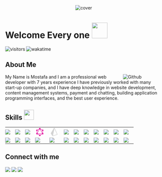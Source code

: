 
<div align="center">
<img width="100%" height = "250px" src="https://i.postimg.cc/0j3QSS9t/Head.jpg" alt="cover" />
</div>

<h1> Welcome Every one <img src = "https://raw.githubusercontent.com/MartinHeinz/MartinHeinz/master/wave.gif" width = 50px height=50px> </h1>
<p align='center'>

![visitors](https://visitor-badge.glitch.me/badge?page_id=rahulbanerjee26.rahulbanerjee26)
![wakatime](https://wakatime.com/badge/user/a7f49ac0-396b-43df-bdbd-01099e48c983.svg)



 <h2> About Me</h2>

<img width="25%" align="right" alt="Github" src="https://i.postimg.cc/90T3xwGg/right7.gif" />

My Name is Mostafa and I am a professional web developer with 7 years experience
I have previously worked with many start-up companies, and I have deep knowledge in website development, content management systems, payment and chatting, building application programming interfaces, and the best user experience.
 

<h2> Skills <img src = "https://media2.giphy.com/media/QssGEmpkyEOhBCb7e1/giphy.gif?cid=ecf05e47a0n3gi1bfqntqmob8g9aid1oyj2wr3ds3mg700bl&rid=giphy.gif" width = 32px height=32px> </h2>

<table style="border: none;">
<tr style="border: none; padding: 0; margin: 0;">
    <td style="border: none; padding: 0; margin: 0;"> <img src="https://i.imgur.com/skEm5dG.png" width='30' style='margin-right: 1rem;' /> </td>
    <td style="border: none; padding: 0;"> <img src="https://raw.githubusercontent.com/rahulbanerjee26/githubAboutMeGenerator/main/icons/reactjs.svg" width='30' style='margin-right: 1rem;' /> </td>
   <td style="border: none; padding: 0;"> <img src="https://blogcover.vercel.app/icons/redux-action.svg" width='30' style='margin-right: 1rem;' /> </td>
    <td style="border: none; padding: 0;"> <img src="https://raw.githubusercontent.com/vscode-icons/vscode-icons/master/icons/file_type_graphql.svg" width='30' style='margin-right: 1rem;' /> </td>
   <td style="border: none; padding: 0;"> <img src="https://raw.githubusercontent.com/vscode-icons/vscode-icons/master/icons/file_type_prisma.svg" width='30' style='margin-right: 1rem;' /> </td>
  <td style="border: none; padding: 0;"> <img src="https://devzstudio.vercel.app/assets/icons/vue.svg" width='30' style='margin-right: 1rem;' /> </td>
  
   <td style="border: none; padding: 0;"> <img src="https://blogcover.vercel.app/icons/nodejs.svg" width='30' style='margin-right: 1rem;' /> </td>
      <td style="border: none; padding: 0;"> <img src="https://www.devzstudio.com/assets/icons/postgresql.svg" width='30' style='margin-right: 1rem;' /> </td>
      <td style="border: none; padding: 0;"> <img src="https://www.devzstudio.com/assets/icons/mysql.svg" width='30' style='margin-right: 1rem;' /> </td>
      <td style="border: none; padding: 0;"> <img src="https://devzstudio.com/assets/icons/hasura.svg" width='30' style='margin-right: 1rem;' /> </td> 
    <td style="border: none; padding: 0;"> <img src="https://blogcover.vercel.app/icons/php.svg" width='30' style='margin-right: 1rem;' /> </td>
    <td style="border: none; padding: 0;"> <img src="https://www.devzstudio.com/assets/icons/laravel.svg" width='30' style='margin-right: 1rem;' /> </td>
</tr>






<tr><td style="border: none; padding: 0;"> <img src="https://i.postimg.cc/6QWn03bL/1.png" width='30' style='margin-right: 1rem;' /> </td><td style="border: none; padding: 0;"> <img src="https://i.postimg.cc/VvHBdbqk/2.png" width='30' style='margin-right: 1rem;' /> 
</td>
<td style="border: none; padding: 0;"> <img src="https://i.postimg.cc/hPzV2v8V/3.png" width='30' style='margin-right: 1rem;' /> </td>
    <td style="border: none; padding: 0;"> <img src="https://i.postimg.cc/bJ3pxPNs/5.png" width='30' style='margin-right: 1rem;' /> </td><td style="border: none; padding: 0;"> <img src="https://i.postimg.cc/HkcnTrW3/4.png" width='30' style='margin-right: 1rem;' /> </td>
    <td style="border: none; padding: 0;"> <img src="https://i.postimg.cc/pdzZ7Vg1/9.png" width='30' style='margin-right: 1rem;' /> </td>
    <td style="border: none; padding: 0;"> <img src="https://i.postimg.cc/zvmgKTdd/6.png" width='30' style='margin-right: 1rem;' /> </td><td style="border: none; padding: 0;"> <img src="https://i.postimg.cc/nrFtRhhv/10.png" width='30' style='margin-right: 1rem;' /> </td>
    <td style="border: none; padding: 0;"> <img src="https://i.postimg.cc/g27CPKNt/8.png" width='30' style='margin-right: 1rem;' /> </td>
    <td style="border: none; padding: 0;"> <img src="https://i.postimg.cc/Fzq6Qrxd/7.png" width='30' style='margin-right: 1rem;' /> </td><td style="border: none; padding: 0;"> <img src="https://i.postimg.cc/qBXsy5Ty/5-1.png" width='30' style='margin-right: 1rem;' /> </td>
    <td style="border: none; padding: 0;"> <img src="https://i.postimg.cc/mgFP4mTt/github-PNG58.png" width='30' style='margin-right: 1rem;' /> </td></tr>
</table>


<h2> Connect with me </h2>
<a href = 'https://www.linkedin.com/in/seniormostafa/'> <img width = '50px' align= 'center' src="https://raw.githubusercontent.com/rahulbanerjee26/githubAboutMeGenerator/main/icons/linked-in-alt.svg"/></a> 
<a href = 'https://twitter.com/MostafaPlusX'> <img width = '50px' align= 'center' src="https://raw.githubusercontent.com/rahulbanerjee26/githubAboutMeGenerator/main/icons/twitter.svg"/></a> 
<a href = '#Website'> <img width = '50px' align= 'center' src="https://raw.githubusercontent.com/rahulbanerjee26/githubAboutMeGenerator/main/icons/portfolio.png"/></a> 


<br>
